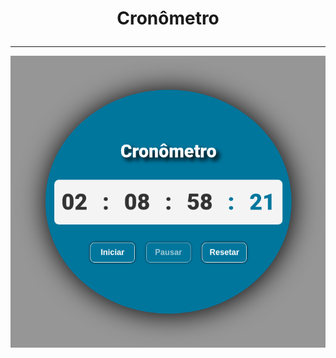 # <p align="center"> Cronômetro

----

<div align="center">

  <img src="https://github.com/klislley/cronometro/blob/main/preview/preview.png">

</div>
